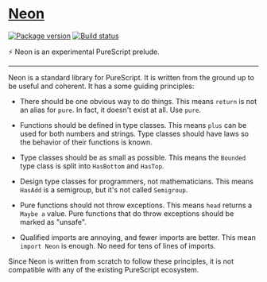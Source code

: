 # [Neon][]

[![Package version][version badge]][version]
[![Build status][build badge]][build]

:zap: Neon is an experimental PureScript prelude.

---

Neon is a standard library for PureScript. It is written from the ground up to
be useful and coherent. It has a some guiding principles:

- There should be one obvious way to do things. This means `return` is not an
  alias for `pure`. In fact, it doesn't exist at all. Use `pure`.

- Functions should be defined in type classes. This means `plus` can be used
  for both numbers and strings. Type classes should have laws so the behavior
  of their functions is known.

- Type classes should be as small as possible. This means the `Bounded` type
  class is split into `HasBottom` and `HasTop`.

- Design type classes for programmers, not mathematicians. This means `HasAdd`
  is a semigroup, but it's not called `Semigroup`.

- Pure functions should not throw exceptions. This means `head` returns a
  `Maybe a` value. Pure functions that do throw exceptions should be marked as
  "unsafe".

- Qualified imports are annoying, and fewer imports are better. This mean
  `import Neon` is enough. No need for tens of lines of imports.

Since Neon is written from scratch to follow these principles, it is not
compatible with any of the existing PureScript ecosystem.

[neon]: https://github.com/tfausak/purescript-neon
[version badge]: https://img.shields.io/bower/v/purescript-neon.svg?label=version
[version]: https://github.com/tfausak/purescript-neon/releases
[build badge]: https://img.shields.io/travis/tfausak/purescript-neon/master.svg
[build]: https://travis-ci.org/tfausak/purescript-neon
